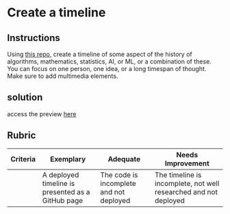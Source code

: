 # Create a timeline

## Instructions

Using [this repo](https://github.com/Digital-Humanities-Toolkit/timeline-builder), create a timeline of some aspect of the history of algorithms, mathematics, statistics, AI, or ML, or a combination of these. You can focus on one person, one idea, or a long timespan of thought. Make sure to add multimedia elements.


## solution

access the preview [here]([timeline](https://cdn.knightlab.com/libs/timeline3/latest/embed/index.html?source=1rgHJ6tn0y2fQmxqFTtla_EYYXJ24IyVylPHpZzbzhYM&font=Default&lang=en&initial_zoom=2&height=650))
                                

## Rubric

| Criteria | Exemplary                                         | Adequate                                | Needs Improvement                                                |
| -------- | ------------------------------------------------- | --------------------------------------- | ---------------------------------------------------------------- |
|          | A deployed timeline is presented as a GitHub page | The code is incomplete and not deployed | The timeline is incomplete, not well researched and not deployed |
